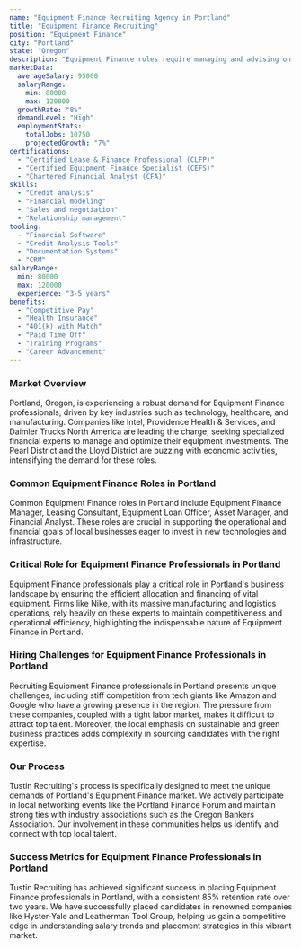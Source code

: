 ```yaml
---
name: "Equipment Finance Recruiting Agency in Portland"
title: "Equipment Finance Recruiting"
position: "Equipment Finance"
city: "Portland"
state: "Oregon"
description: "Equipment Finance roles require managing and advising on financial services for leasing and purchasing equipment, often involving a mix of sales, credit analysis, and relationship management."
marketData:
  averageSalary: 95000
  salaryRange:
    min: 80000
    max: 120000
  growthRate: "8%"
  demandLevel: "High"
  employmentStats:
    totalJobs: 10750
    projectedGrowth: "7%"
certifications:
  - "Certified Lease & Finance Professional (CLFP)"
  - "Certified Equipment Finance Specialist (CEFS)"
  - "Chartered Financial Analyst (CFA)"
skills:
  - "Credit analysis"
  - "Financial modeling"
  - "Sales and negotiation"
  - "Relationship management"
tooling:
  - "Financial Software"
  - "Credit Analysis Tools"
  - "Documentation Systems"
  - "CRM"
salaryRange:
  min: 80000
  max: 120000
  experience: "3-5 years"
benefits:
  - "Competitive Pay"
  - "Health Insurance"
  - "401(k) with Match"
  - "Paid Time Off"
  - "Training Programs"
  - "Career Advancement"
---
```


### Market Overview
Portland, Oregon, is experiencing a robust demand for Equipment Finance professionals, driven by key industries such as technology, healthcare, and manufacturing. Companies like Intel, Providence Health & Services, and Daimler Trucks North America are leading the charge, seeking specialized financial experts to manage and optimize their equipment investments. The Pearl District and the Lloyd District are buzzing with economic activities, intensifying the demand for these roles.
### Common Equipment Finance Roles in Portland
Common Equipment Finance roles in Portland include Equipment Finance Manager, Leasing Consultant, Equipment Loan Officer, Asset Manager, and Financial Analyst. These roles are crucial in supporting the operational and financial goals of local businesses eager to invest in new technologies and infrastructure.

### Critical Role for Equipment Finance Professionals in Portland
Equipment Finance professionals play a critical role in Portland's business landscape by ensuring the efficient allocation and financing of vital equipment. Firms like Nike, with its massive manufacturing and logistics operations, rely heavily on these experts to maintain competitiveness and operational efficiency, highlighting the indispensable nature of Equipment Finance in Portland.

### Hiring Challenges for Equipment Finance Professionals in Portland
Recruiting Equipment Finance professionals in Portland presents unique challenges, including stiff competition from tech giants like Amazon and Google who have a growing presence in the region. The pressure from these companies, coupled with a tight labor market, makes it difficult to attract top talent. Moreover, the local emphasis on sustainable and green business practices adds complexity in sourcing candidates with the right expertise.

### Our Process
Tustin Recruiting's process is specifically designed to meet the unique demands of Portland's Equipment Finance market. We actively participate in local networking events like the Portland Finance Forum and maintain strong ties with industry associations such as the Oregon Bankers Association. Our involvement in these communities helps us identify and connect with top local talent.

### Success Metrics for Equipment Finance Professionals in Portland
Tustin Recruiting has achieved significant success in placing Equipment Finance professionals in Portland, with a consistent 85% retention rate over two years. We have successfully placed candidates in renowned companies like Hyster-Yale and Leatherman Tool Group, helping us gain a competitive edge in understanding salary trends and placement strategies in this vibrant market.
